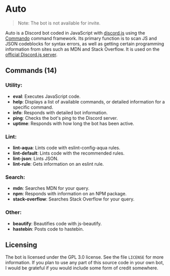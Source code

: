 # Auto

> Note: The bot is not available for invite.

Auto is a Discord bot coded in JavaScript with
[discord.js](https://discord.js.org/) using the
[Commando](https://github.com/discordjs/Commando) command framework. Its primary
function is to scan JS and JSON codeblocks for syntax errors, as well as getting
certain programming information from sites such as MDN and Stack Overflow. It is
used on the [official Discord.js server](https://discord.gg/bRCvFy9).

## Commands (14)
### Utility:

* **eval**: Executes JavaScript code.
* **help**: Displays a list of available commands, or detailed information for a specific command.
* **info**: Responds with detailed bot information.
* **ping**: Checks the bot's ping to the Discord server.
* **uptime**: Responds with how long the bot has been active.

### Lint:

* **lint-aqua**: Lints code with eslint-config-aqua rules.
* **lint-default**: Lints code with the recommended rules.
* **lint-json**: Lints JSON.
* **lint-rule**: Gets information on an eslint rule.

### Search:

* **mdn**: Searches MDN for your query.
* **npm**: Responds with information on an NPM package.
* **stack-overflow**: Searches Stack Overflow for your query.

### Other:

* **beautify**: Beautifies code with js-beautify.
* **hastebin**: Posts code to hastebin.

## Licensing
The bot is licensed under the GPL 3.0 license. See the file `LICENSE` for more
information. If you plan to use any part of this source code in your own bot, I
would be grateful if you would include some form of credit somewhere.
